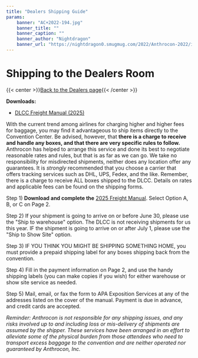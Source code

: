 ```yaml
---
title: "Dealers Shipping Guide"
params:
    banner: "AC+2022-194.jpg"
    banner_title: ""
    banner_caption: ""
    banner_author: "Nightdragon"
    banner_url: "https://nightdragon0.smugmug.com/2022/Anthrocon-2022/i-N2nBXpM/A"
---
```


# Shipping to the Dealers Room

{{< center >}}[Back to the Dealers page](/dealers){{< /center >}}

**Downloads:**

- [DLCC Freight Manual (2025)](2025+ANTHROCON+SHIPPING.pdf)

With the current trend among airlines for charging higher and higher fees for baggage, you may find it advantageous to ship items directly to the Convention Center. Be advised, however, that **there is a charge to receive and handle any boxes, and that there are very specific rules to follow.** Anthrocon has helped to arrange this service and done its best to negotiate reasonable rates and rules, but that is as far as we can go. We take no responsibility for misdirected shipments, neither does any location offer any guarantees. It is *strongly* recommended that you choose a carrier that offers tracking services such as DHL, UPS, Fedex, and the like. Remember, there is a charge to receive ALL boxes shipped to the DLCC. Details on rates and applicable fees can be found on the shipping forms.

Step 1) **Download and complete the** [2025 Freight Manual](2025+ANTHROCON+SHIPPING.pdf). Select Option A, B, or C on Page 2.

Step 2) If your shipment is going to arrive on or before June 30, please use the "Ship to warehouse" option. The DLCC is not receiving shipments for us this year. IF the shipment is going to arrive on or after July 1, please use the "Ship to Show Site" option.

Step 3) IF YOU THINK YOU MIGHT BE SHIPPING SOMETHING HOME, you must provide a prepaid shipping label for any boxes shipping back from the convention.

Step 4) Fill in the payment information on Page 2, and use the handy shipping labels (you can make copies if you wish) for either warehouse or show site service as needed.

Step 5) Mail, email, or fax the form to APA Exposition Services at any of the addresses listed on the cover of the manual. Payment is due in advance, and credit cards are accepted.

*Reminder: Anthrocon is not responsible for any shipping issues, and any risks involved up to and including loss or mis-delivery of shipments are assumed by the shipper. These services have been arranged in an effort to alleviate some of the physical burden from those attendees who need to transport excess baggage to the convention and are neither operated nor guaranteed by Anthrocon, Inc.*
